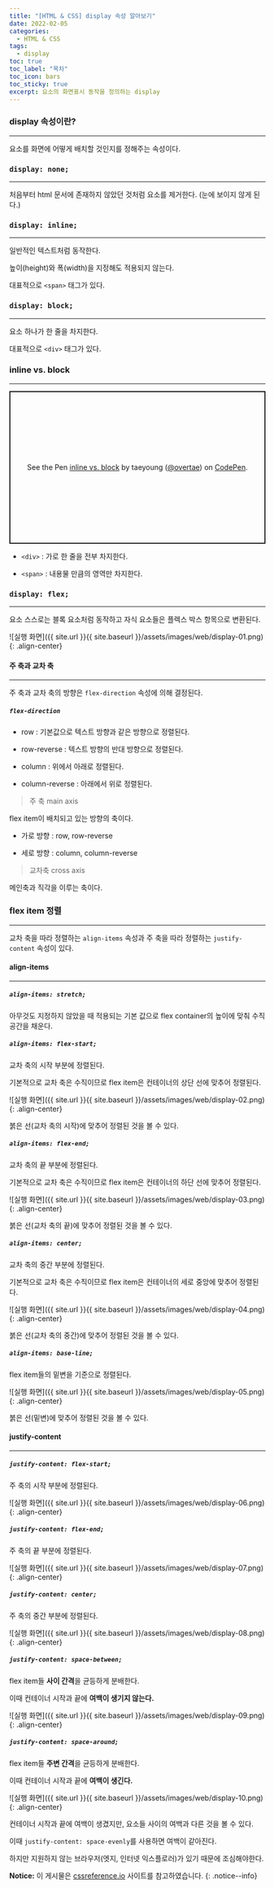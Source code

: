 ```yaml
---
title: "[HTML & CSS] display 속성 알아보기"
date: 2022-02-05
categories:
  - HTML & CSS
tags:
  - display
toc: true
toc_label: "목차"
toc_icon: bars
toc_sticky: true
excerpt: 요소의 화면표시 동작을 정의하는 display
---
```


### display 속성이란?

---

요소를 화면에 어떻게 배치할 것인지를 정해주는 속성이다.

### `display: none;`

---

처음부터 html 문서에 존재하지 않았던 것처럼 요소를 제거한다. (눈에 보이지 않게 된다.)

### `display: inline;`

---

일반적인 텍스트처럼 동작한다.

높이(height)와 폭(width)을 지정해도 적용되지 않는다.

대표적으로 `<span>` 태그가 있다.

### `display: block;`

---

요소 하나가 한 줄을 차지한다.

대표적으로 `<div>` 태그가 있다.

### inline vs. block

---

<p class="codepen" data-height="300" data-default-tab="html,result" data-slug-hash="LYOyLLQ" data-user="overtae" style="height: 300px; box-sizing: border-box; display: flex; align-items: center; justify-content: center; border: 2px solid; margin: 1em 0; padding: 1em;">
  <span>See the Pen <a href="https://codepen.io/overtae/pen/LYOyLLQ">
  inline vs. block</a> by taeyoung (<a href="https://codepen.io/overtae">@overtae</a>)
  on <a href="https://codepen.io">CodePen</a>.</span>
</p>
<script async src="https://cpwebassets.codepen.io/assets/embed/ei.js"></script>

- `<div>` : 가로 한 줄을 전부 차지한다.

- `<span>` : 내용물 만큼의 영역만 차지한다.

### `display: flex;`

---

요소 스스로는 블록 요소처럼 동작하고 자식 요소들은 플렉스 박스 항목으로 변환된다.

![실행 화면]({{ site.url }}{{ site.baseurl }}/assets/images/web/display-01.png){: .align-center}

#### 주 축과 교차 축

---

주 축과 교차 축의 방향은 `flex-direction` 속성에 의해 결정된다.

##### `flex-direction`

- row : 기본값으로 텍스트 방향과 같은 방향으로 정렬된다.

- row-reverse : 텍스트 방향의 반대 방향으로 정렬된다.

- column : 위에서 아래로 정렬된다.

- column-reverse : 아래에서 위로 정렬된다.

> 주 축 main axis

flex item이 배치되고 있는 방향의 축이다.
  
- 가로 방향 : row, row-reverse
  
- 세로 방향 : column, column-reverse
  
> 교차축 cross axis

메인축과 직각을 이루는 축이다.

### flex item 정렬

---

교차 축을 따라 정렬하는 `align-items` 속성과 주 축을 따라 정렬하는 `justify-content` 속성이 있다.

#### align-items

---

##### `align-items: stretch;`

아무것도 지정하지 않았을 때 적용되는 기본 값으로 flex container의 높이에 맞춰 수직 공간을 채운다.

##### `align-items: flex-start;`

교차 축의 시작 부분에 정렬된다.

기본적으로 교차 축은 수직이므로 flex item은 컨테이너의 상단 선에 맞추어 정렬된다.

![실행 화면]({{ site.url }}{{ site.baseurl }}/assets/images/web/display-02.png){: .align-center}

붉은 선(교차 축의 시작)에 맞추어 정렬된 것을 볼 수 있다.

##### `align-items: flex-end;`

교차 축의 끝 부분에 정렬된다.

기본적으로 교차 축은 수직이므로 flex item은 컨테이너의 하단 선에 맞추어 정렬된다.

![실행 화면]({{ site.url }}{{ site.baseurl }}/assets/images/web/display-03.png){: .align-center}

붉은 선(교차 축의 끝)에 맞추어 정렬된 것을 볼 수 있다.

##### `align-items: center;`

교차 축의 중간 부분에 정렬된다.

기본적으로 교차 축은 수직이므로 flex item은 컨테이너의 세로 중앙에 맞추어 정렬된다.

![실행 화면]({{ site.url }}{{ site.baseurl }}/assets/images/web/display-04.png){: .align-center}

붉은 선(교차 축의 중간)에 맞추어 정렬된 것을 볼 수 있다.

##### `align-items: base-line;`

flex item들의 밑변을 기준으로 정렬된다.

![실행 화면]({{ site.url }}{{ site.baseurl }}/assets/images/web/display-05.png){: .align-center}

붉은 선(밑변)에 맞추어 정렬된 것을 볼 수 있다.

#### justify-content

---

##### `justify-content: flex-start;`

주 축의 시작 부분에 정렬된다.

![실행 화면]({{ site.url }}{{ site.baseurl }}/assets/images/web/display-06.png){: .align-center}

##### `justify-content: flex-end;`

주 축의 끝 부분에 정렬된다.

![실행 화면]({{ site.url }}{{ site.baseurl }}/assets/images/web/display-07.png){: .align-center}

##### `justify-content: center;`

주 축의 중간 부분에 정렬된다.

![실행 화면]({{ site.url }}{{ site.baseurl }}/assets/images/web/display-08.png){: .align-center}

##### `justify-content: space-between;`

flex item들 **사이 간격**을 균등하게 분배한다.

이때 컨테이너 시작과 끝에 **여백이 생기지 않는다.**

![실행 화면]({{ site.url }}{{ site.baseurl }}/assets/images/web/display-09.png){: .align-center}

##### `justify-content: space-around;`

flex item들 **주변 간격**을 균등하게 분배한다.

이때 컨테이너 시작과 끝에 **여백이 생긴다.**

![실행 화면]({{ site.url }}{{ site.baseurl }}/assets/images/web/display-10.png){: .align-center}

컨테이너 시작과 끝에 여백이 생겼지만, 요소들 사이의 여백과 다른 것을 볼 수 있다.

이때 `justify-content: space-evenly`를 사용하면 여백이 같아진다.

하지만 지원하지 않는 브라우저(엣지, 인터넷 익스플로러)가 있기 때문에 조심해야한다.

**Notice:** 이 게시물은 [cssreference.io](https://cssreference.io/property/display/) 사이트를 참고하였습니다.
{: .notice--info}